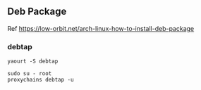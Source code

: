 ## Deb Package

Ref https://low-orbit.net/arch-linux-how-to-install-deb-package

### debtap

```
yaourt -S debtap
```

```
sudo su - root
proxychains debtap -u
```
